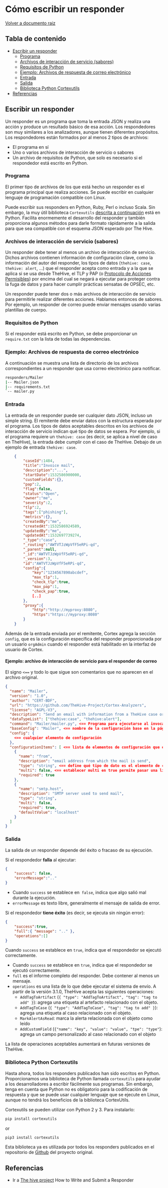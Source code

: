 # Cómo escribir un responder 

[Volver a documento raiz](https://gitlab.unc.edu.ar/csirt/csirt-docs/tree/master)

## Tabla de contenido
  * [Escribir un responder](#escribir-un-responder)
    * [Programa](#programa)
    * [Archivos de interacción de servicio (sabores)](#archivos-de-interacción-de-servicio-sabores)
    * [Requisitos de Python](#requisitos-de-python)
    * [Ejemplo: Archivos de respuesta de correo electrónico](#ejemplo-archivos-de-respuesta-de-correo-electrónico)
    * [Entrada](#entrada)
    * [Salida](#salida)
    * [Biblioteca Python Cortexutils](#biblioteca-python-cortexutils)
  * [Referencias](#referencias)
 
## Escribir un responder
Un responder es un programa que toma la entrada JSON y realiza una acción y produce un resultado básico de esa acción. Los respondedores son muy similares a los analizadores, aunque tienen diferentes propósitos. Los respondedores están formados por al menos 2 tipos de archivos:

- El programa en sí
- Uno o varios archivos de interacción de servicio o sabores
- Un archivo de requisitos de Python, que solo es necesario si el respondedor está 
escrito en Python.

### Programa
El primer tipo de archivos de los que está hecho un responder es el programa principal que  realiza acciones. Se puede escribir en cualquier lenguaje de programación compatible con Linux. 

Puede escribir sus responders en Python, Ruby, Perl o incluso Scala. Sin embargo, la muy útil biblioteca `Cortexutils` [descrita a continuación](#python-cortexutils-biblioteca) está en Python. Facilita enormemente el desarrollo del responder y también proporciona algunos métodos para darle formato rápidamente a la salida para que sea compatible con el esquema JSON esperado por The Hive.


### Archivos de interacción de servicio (sabores) 
Un responder debe tener al menos un archivo de interacción de servicio. Dichos archivos contienen información de configuración clave, como la información del autor del responder, los tipos de datos (`thehive: case`,` thehive: alert`, ...) que el responder acepta como entrada y a la que se aplica si se usa desde TheHive, el TLP y PAP (o [Protocolo de Acciones Permisibles](https://www.misp-project.org/taxonomies.html#_pap)) por encima del cual se negará a ejecutar para proteger contra la fuga de datos y para hacer cumplir prácticas sensatas de OPSEC, etc. 

Un responder puede tener dos o más archivos de interacción de servicio para permitirle realizar diferentes acciones. Hablamos entonces de sabores. Por ejemplo, un responder de correo puede enviar mensajes usando varias plantillas de cuerpo.

### Requisitos de Python 
Si el responder está escrito en Python, se debe proporcionar un `require.txt` con la lista de todas las dependencias. 

### Ejemplo: Archivos de respuesta de correo electrónico
A continuación se muestra una lista de directorio de los archivos correspondientes a un responder que usa correo electrónico para notificar. 

```bash
responders/Mailer
|-- Mailer.json
|-- requirements.txt
`-- mailer.py
```
### Entrada 
La entrada de un responder puede ser cualquier dato JSON, incluso un simple string. El remitente debe enviar datos con la estructura esperada por el programa. Los tipos de datos aceptables descritos en los archivos de interacción de servicio indican qué tipo de datos se espera. 
Por ejemplo, si el programa requiere un `thehive: case` (es decir, se aplica a nivel de caso en TheHive), la entrada debe cumplir con el caso de TheHive. Debajo de un ejemplo de entrada `thehive: case`. 

```json
	{
		"caseId":1484,
		"title":"Invoice mail",
		"description":"...",
		"startDate":1532586900000,
		"customFields":{},
		"pap":2,
		"flag":false,
		"status":"Open",
		"owner":"me",
		"severity":2,
		"tlp":2,
		"tags":["phishing"],
		"metrics":{},
		"createdBy":"me",
		"createdAt":1532586924589,
		"updatedBy":"me",
		"updatedAt":1532697739274,
		"_type":"case",
		"_routing":"AWTVTJzWpVfF5eRPi-qd",
		"_parent":null,
		"_id":"AWTVTJzWpVfF5eRPi-qd",
		"_version":3,
		"id":"AWTVTJzWpVfF5eRPi-qd",
		"config":{
			"key":"1234567890abcdef",
			"max_tlp":1,
			"check_tlp":true,
			"max_pap":1,
			"check_pap":true,
			[..]
		},
		"proxy":{
			"http":"http://myproxy:8080",
			"https":"https://myproxy:8080"
		}
	}
```

Además de la entrada enviada por el remitente, Cortex agrega la sección `config`, que es la configuración específica del responder proporcionada por un usuario `orgAdmin` cuando el responder está habilitado en la interfaz de usuario de Cortex. 

#### Ejemplo: archivo de interacción de servicio para el responder de correo 
El signo `<==` y todo lo que sigue son comentarios que no aparecen en el 
archivo original. 

```json
{
  "name": "Mailer",
  "version": "1.0",
  "author": "CERT-BDF",
  "url": "https://github.com/TheHive-Project/Cortex-Analyzers",
  "license": "AGPL-V3",
  "description": "Send an email with information from a TheHive case or alert",
  "dataTypeList": ["thehive:case", "thehive:alert"],
  "command": "Mailer/mailer.py", <== Programa para ejecutarse al invocar al responder
  "baseConfig": "Mailer", <== nombre de la configuración base en la página de configuración del responder Cortex
  "config": {
    <== cualquier elemento de configuración
  },
  "configurationItems": [ <== lista de elementos de configuración que el responder necesita para operar (api key, etc.)
    {
      "name": "from",
      "description": "email address from which the mail is send",
      "type": "string", <== define qué tipo de dato es el elemento de configuración (string, número)
      "multi": false, <== establecer multi en true permite pasar una lista de elementos
      "required": true 
    },
    {
      "name": "smtp.host",
      "description": "SMTP server used to send mail",
      "type": "string",
      "multi": false,
      "required": true,
      "defaultValue": "localhost"
    }
  ]
}
```
### Salida 
La salida de un responder depende del éxito o fracaso de su ejecución.

Si el respondedor **falla** al ejecutar: 

```json
{
    "success": false,
    "errorMessage":".."
}
```

-   Cuando `success` se establece en` false`, indica que algo salió mal durante la ejecución.
-   `errorMessage` es texto libre, generalmente el mensaje de salida de error.

Si el respondedor **tiene éxito** (es decir, se ejecuta sin ningún error):

```json
{
    "success":true,
    "full":{ "message": ".." },
    "operations":[]
}
```

Cuando `success` se establece en `true`, indica que el respondedor se ejecutó correctamente.

-   Cuando `success` se establece en `true`, indica que el respondedor se ejecutó correctamente.
-   `full` es el informe completo del responder. Debe contener al menos un mensaje. 
-   `operations` es una lista de lo que debe ejecutar el sistema de envío.
    A partir de la versión 3.1.0, TheHive acepta las siguientes operaciones: 
    -    `AddTagToArtifact` (`{ "type": "AddTagToArtifact", "tag": "tag to add" }`): agrega 
         una etiqueta al artefacto relacionado con el objeto.
    -    `AddTagToCase` (`{ "type": "AddTagToCase", "tag": "tag to add" }`): agrega 
         una etiqueta al caso relacionado con el objeto.
    -    `MarkAlertAsRead`: marca la alerta relacionada con el objeto como leído 
    -    `AddCustomField` (`{"name": "key", "value": "value", "tpe": "type"`): agrega un campo personalizado al caso relacionado con el objeto

   
  La lista de operaciones aceptables aumentará en futuras versiones de TheHive.

### Biblioteca Python Cortexutils 
Hasta ahora, todos los responders publicados han sido escritos en Python. Proporcionamos una biblioteca de Python llamada `cortexutils` para ayudar a los desarrolladores a escribir fácilmente sus programas. Sin embargo, tenga en cuenta que Python no es obligatorio para la codificación de respuesta y que se puede usar cualquier lenguaje que se ejecute en Linux, aunque no tendrá los beneficios de la biblioteca CortexUtils. 

Cortexutils se pueden utilizar con Python 2 y 3. 
Para instalarlo: 

```bash
pip install cortexutils
```

or

```bash
pip3 install cortexutils
```

Esta biblioteca ya es utilizada por todos los responders publicados en el repositorio de [Github](https://github.com/TheHive-Project/Cortex-Analyzers) del proyecto original.

## Referencias

- Ir a [The hive project](https://github.com/TheHive-Project/CortexDocs/blob/master/api/how-to-create-a-responder.md) How to Write and Submit a Responder
